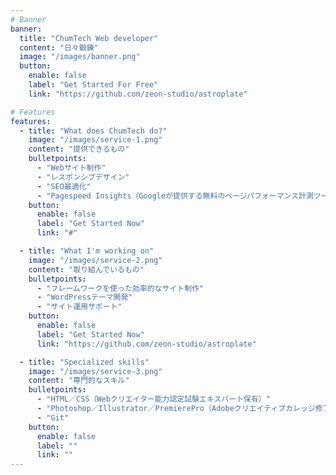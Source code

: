 ```yaml
---
# Banner
banner:
  title: "ChumTech Web developer"
  content: "日々鍛錬"
  image: "/images/banner.png"
  button:
    enable: false
    label: "Get Started For Free"
    link: "https://github.com/zeon-studio/astroplate"

# Features
features:
  - title: "What does ChumTech do?"
    image: "/images/service-1.png"
    content: "提供できるもの"
    bulletpoints:
      - "Webサイト制作"
      - "レスポンシブデザイン"
      - "SEO最適化"
      - "Pagespeed Insights（Googleが提供する無料のページパフォーマンス計測ツール）でハイスコアを目指します"
    button:
      enable: false
      label: "Get Started Now"
      link: "#"

  - title: "What I'm working on"
    image: "/images/service-2.png"
    content: "取り組んでいるもの"
    bulletpoints:
      - "フレームワークを使った効率的なサイト制作"
      - "WordPressテーマ開発"
      - "サイト運用サポート"
    button:
      enable: false
      label: "Get Started Now"
      link: "https://github.com/zeon-studio/astroplate"

  - title: "Specialized skills"
    image: "/images/service-3.png"
    content: "専門的なスキル"
    bulletpoints:
      - "HTML／CSS（Webクリエイター能力認定試験エキスパート保有）"
      - "Photoshop／Illustrator／PremierePro（Adobeクリエイティブカレッジ修了）"
      - "Git"
    button:
      enable: false
      label: ""
      link: ""
---
```

